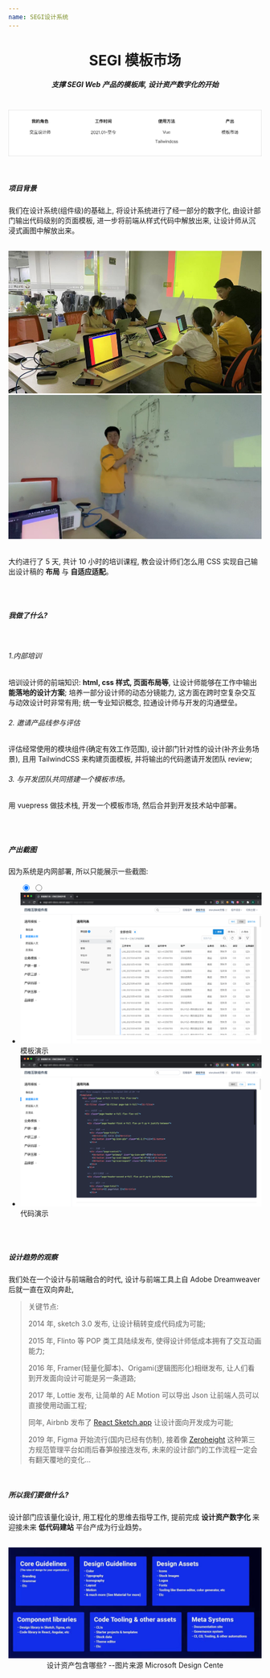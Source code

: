 ```yaml
---
name: SEGI设计系统
---
```


# <center>**<span class=" font-bold ">SEGI</span> 模板市场**</center>

##### <center class="text-gary-500 font-light">支撑 SEGI Web 产品的模板库, 设计资产数字化的开始</center>

<br>
<div style="display: flex; justify-content: center;">
    <img src="../assets/tm/tm.png"/>
</div>
<br>
<br>

##### 项目背景

我们在设计系统(组件级)的基础上, 将设计系统进行了经一部分的数字化, 由设计部门输出代码级别的页面模板, 进一步将前端从样式代码中解放出来, 让设计师从沉浸式画图中解放出来。

<br>

<div class="rounded-lg grid grid-cols-2 gap-10">
  <img src="../assets/tm/tm-12.png" class="border" style="">
  <img src="../assets/tm/tm-11.png" class="border">
</div>

<br>

大约进行了 5 天, 共计 10 小时的培训课程, 教会设计师们怎么用 CSS 实现自己输出设计稿的 **布局** 与 **自适应适配**。

<br>
<br>

##### 我做了什么?

<br>

###### 1.内部培训

培训设计师的前端知识: **html, css 样式, 页面布局等**, 让设计师能够在工作中输出**能落地的设计方案**; 培养一部分设计师的动态分镜能力, 这方面在跨时空复杂交互与动效设计时非常有用; 统一专业知识概念, 拉通设计师与开发的沟通壁垒。

###### 2. 邀请产品线参与评估

评估经常使用的模块组件(确定有效工作范围), 设计部门针对性的设计(补齐业务场景), 且用 TailwindCSS 来构建页面模板, 并将输出的代码邀请开发团队 review;

###### 3. 与开发团队共同搭建一个模板市场。

用 vuepress 做技术栈, 开发一个模板市场, 然后合并到开发技术站中部署。

<br>
<br>

##### 产出截图

因为系统是内网部署, 所以只能展示一些截图:

<ul class="slides rounded-sm">
  <input type="radio" id="control-1" name="control" checked>
  <input type="radio" id="control-2" name="control">
  
  <!--  Left/Right Button  -->
  <div class="navigator slide-1">
    <label for="control-2">
      <div class="fas fa-chevron-left"></div>
    </label>
    <label for="control-2">
      <div class="fas fa-chevron-right"></div>
    </label>
  </div>
  
  <div class="navigator slide-2">
    <label for="control-1">
      <div class="fas fa-chevron-left"></div>
    </label>
    <label for="control-1">
      <div class="fas fa-chevron-right"></div>
    </label>
  </div>
  
  <!--  /Left/Right Button  -->
  <li class="slide">
    <img src="../assets/tm/tm-05.png" class=" absolute w-10/12">
    <span class="text-sm text-white">模板演示</span>
  </li>
  <li class="slide">
    <img src="../assets/tm/tm-06.png" class=" absolute w-10/12">
    <span class="text-sm text-white">代码演示</span>
  </li>

  <div class="controls-visible">
    <label for="control-1"></label>
    <label for="control-2"></label>
  </div>
</ul>
<br>
<br>

##### 设计趋势的观察

我们处在一个设计与前端融合的时代, 设计与前端工具上自 Adobe Dreamweaver 后就一直在双向奔赴,

> 关键节点:
>
> 2014 年, sketch 3.0 发布, 让设计稿转变成代码成为可能;
>
> 2015 年, Flinto 等 POP 类工具陆续发布, 使得设计师低成本拥有了交互动画能力;
>
> 2016 年, Framer(轻量化脚本)、Origami(逻辑图形化)相继发布, 让人们看到开发面向设计可能是另一条道路;
>
> 2017 年, Lottie 发布, 让简单的 AE Motion 可以导出 Json 让前端人员可以直接使用动画工程;
>
> 同年, Airbnb 发布了 <a href="https://www.zhihu.com/question/59069953/answer/162063303" target="_blank">React Sketch.app</a> 让设计面向开发成为可能;
>
> 2019 年, Figma 开始流行(国内已经有仿制), 接着像 <a href="https://zeroheight.com/" target="_blank">Zeroheight</a> 这种第三方规范管理平台如雨后春笋般接连发布, 未来的设计部门的工作流程一定会有翻天覆地的变化...

<br>

##### 所以我们要做什么?

设计部门应该量化设计, 用工程化的思维去指导工作, 提前完成 **设计资产数字化** 来迎接未来 **低代码建站** 平台产成为行业趋势。

<br>

<div class=" shadow-lg rounded-lg overflow-hidden">
    <img src="../assets/tm/tm-10.png"> 
</div>
<center class="text-sm text-gray-400 mt-4">设计资产包含哪些? --图片来源 Microsoft Design Cente </center>
<br>
